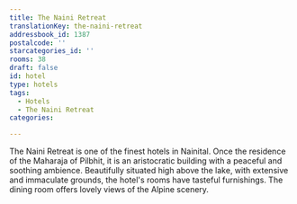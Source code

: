 ```yaml
---
title: The Naini Retreat
translationKey: the-naini-retreat
addressbook_id: 1387
postalcode: ''
starcategories_id: ''
rooms: 38
draft: false
id: hotel
type: hotels
tags:
  - Hotels
  - The Naini Retreat
categories:

---
```

The Naini Retreat is one of the finest hotels in Nainital. Once the residence of the Maharaja of Pilbhit, it is an aristocratic building with a peaceful and soothing ambience. Beautifully situated high above the lake, with extensive and immaculate grounds, the hotel's rooms have tasteful furnishings. The dining room offers lovely views of the Alpine scenery.